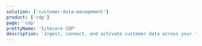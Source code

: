 ```yaml
---
solution: ['customer-data-management']
product: ['cdp']
page: 'cdp'
prettyName: 'Sitecore CDP'
description: 'Ingest, connect, and activate customer data across your tech stack and composable DXP'
---
```


